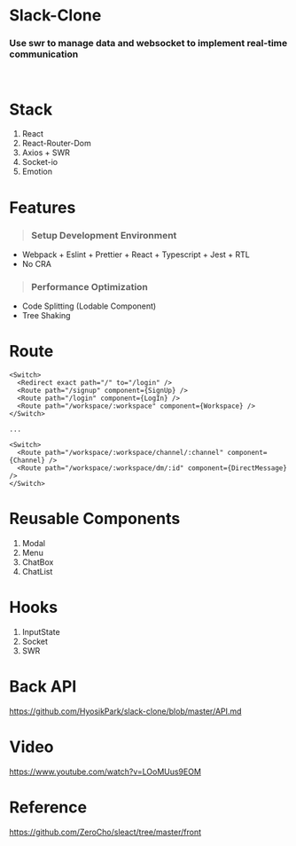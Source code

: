 # Slack-Clone

### Use swr to manage data and websocket to implement real-time communication

</br>

# Stack

1. React
2. React-Router-Dom
3. Axios + SWR
4. Socket-io
5. Emotion

# Features

> ### Setup Development Environment

- Webpack + Eslint + Prettier + React + Typescript + Jest + RTL
- No CRA

> ### Performance Optimization

- Code Splitting (Lodable Component)
- Tree Shaking

# Route

```
<Switch>
  <Redirect exact path="/" to="/login" />
  <Route path="/signup" component={SignUp} />
  <Route path="/login" component={LogIn} />
  <Route path="/workspace/:workspace" component={Workspace} />
</Switch>

...

<Switch>
  <Route path="/workspace/:workspace/channel/:channel" component={Channel} />
  <Route path="/workspace/:workspace/dm/:id" component={DirectMessage} />
</Switch>
```

# Reusable Components

1. Modal
2. Menu
3. ChatBox
4. ChatList

# Hooks

1. InputState
2. Socket
3. SWR

# Back API

https://github.com/HyosikPark/slack-clone/blob/master/API.md

# Video

https://www.youtube.com/watch?v=LOoMUus9EOM

# Reference

https://github.com/ZeroCho/sleact/tree/master/front
